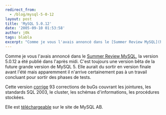 ```yaml
---
redirect_from:
  - /blog/mysql-5-0-12
layout: post
title: 'MySQL 5.0.12'
date: '2005-09-10 01:53:58'
author: j0k
tags: blabla
excerpt: "Comme je vous l'avais annoncé dans le [Summer Review MySQL](http://www.j0k3r.net/news-summer-review-mysql-657.html), la version 5.0.12 a été publié dans l'après midi.     \nC'est toujours une version bêta de la future grande version de MySQL 5. Elle aurait du sortir en version finale avant l'été mais apparemment il n'arrive certainement pas à un travail      …"
---
```


Comme je vous l'avais annoncé dans le [Summer Review MySQL](http://www.j0k3r.net/news-summer-review-mysql-657.html), la version 5.0.12 a été publié dans l'après midi.
C'est toujours une version bêta de la future grande version de MySQL 5. Elle aurait du sortir en version finale avant l'été mais apparemment il n'arrive certainement pas à un travail concluant pour sortir des phases de tests.

Cette version [corrige](http://dev.mysql.com/doc/mysql/en/News-5.0.12.html) 93 corrections de buGs couvrant les jointures, les standards SQL 2003, le cluster, les schémas d'informations, les procédures stockées.

Elle est [téléchargeable](http://dev.mysql.com/downloads/mysql/5.0.html) sur le site de MySQL AB.
